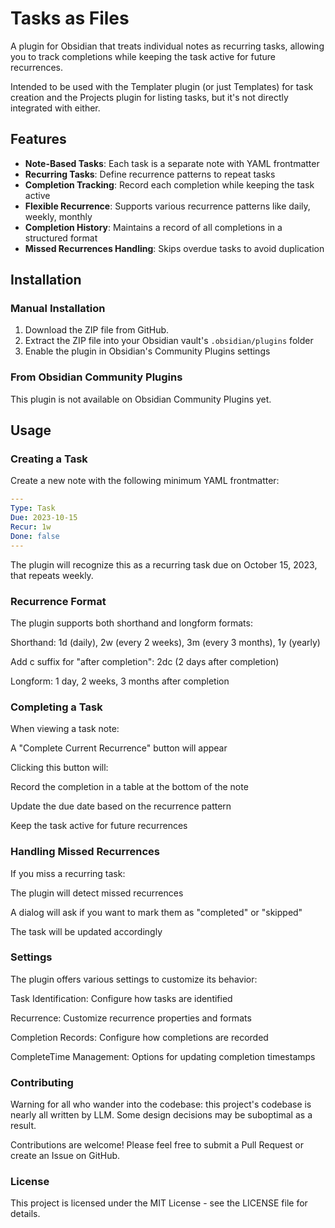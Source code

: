 # Tasks as Files

A plugin for Obsidian that treats individual notes as recurring tasks, allowing you to track completions while keeping the task active for future recurrences.

Intended to be used with the Templater plugin (or just Templates) for task creation and the Projects plugin for listing tasks, but it's not directly integrated with either. 

## Features

- **Note-Based Tasks**: Each task is a separate note with YAML frontmatter
- **Recurring Tasks**: Define recurrence patterns to repeat tasks
- **Completion Tracking**: Record each completion while keeping the task active
- **Flexible Recurrence**: Supports various recurrence patterns like daily, weekly, monthly
- **Completion History**: Maintains a record of all completions in a structured format
- **Missed Recurrences Handling**: Skips overdue tasks to avoid duplication

## Installation

### Manual Installation

1. Download the ZIP file from GitHub.
2. Extract the ZIP file into your Obsidian vault's `.obsidian/plugins` folder
3. Enable the plugin in Obsidian's Community Plugins settings

### From Obsidian Community Plugins 

This plugin is not available on Obsidian Community Plugins yet. 

## Usage

### Creating a Task

Create a new note with the following minimum YAML frontmatter:

```yaml
---
Type: Task
Due: 2023-10-15
Recur: 1w
Done: false
---
```


The plugin will recognize this as a recurring task due on October 15, 2023, that repeats weekly.



### Recurrence Format



The plugin supports both shorthand and longform formats:



Shorthand: 1d (daily), 2w (every 2 weeks), 3m (every 3 months), 1y (yearly)

Add c suffix for "after completion": 2dc (2 days after completion)

Longform: 1 day, 2 weeks, 3 months after completion



### Completing a Task



When viewing a task note:



A "Complete Current Recurrence" button will appear

Clicking this button will:

Record the completion in a table at the bottom of the note

Update the due date based on the recurrence pattern

Keep the task active for future recurrences



### Handling Missed Recurrences



If you miss a recurring task:



The plugin will detect missed recurrences

A dialog will ask if you want to mark them as "completed" or "skipped"

The task will be updated accordingly



### Settings



The plugin offers various settings to customize its behavior:



Task Identification: Configure how tasks are identified

Recurrence: Customize recurrence properties and formats

Completion Records: Configure how completions are recorded

CompleteTime Management: Options for updating completion timestamps



### Contributing


Warning for all who wander into the codebase: this project's codebase is nearly all written by LLM. Some design decisions may be suboptimal as a result. 

Contributions are welcome! Please feel free to submit a Pull Request or create an Issue on GitHub.



### License



This project is licensed under the MIT License - see the LICENSE file for details.

